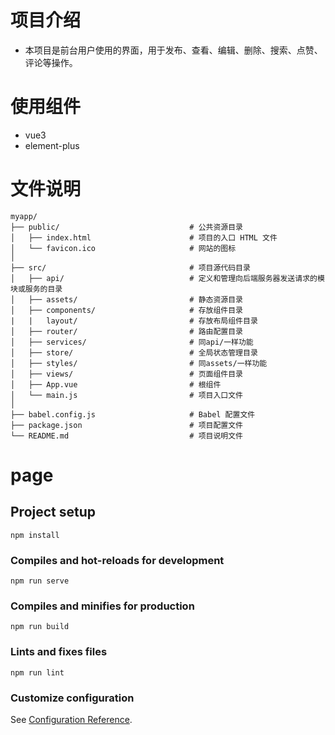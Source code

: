 # 项目介绍
- 本项目是前台用户使用的界面，用于发布、查看、编辑、删除、搜索、点赞、评论等操作。
# 使用组件
- vue3
- element-plus
# 文件说明
```
myapp/
├── public/                             # 公共资源目录
│   ├── index.html                      # 项目的入口 HTML 文件
│   └── favicon.ico                     # 网站的图标
│
├── src/                                # 项目源代码目录
│   ├── api/                            # 定义和管理向后端服务器发送请求的模块或服务的目录
│   ├── assets/                         # 静态资源目录
│   ├── components/                     # 存放组件目录
|   |   layout/                         # 存放布局组件目录
│   ├── router/                         # 路由配置目录
│   ├── services/                       # 同api/一样功能
│   ├── store/                          # 全局状态管理目录
│   ├── styles/                         # 同assets/一样功能
│   ├── views/                          # 页面组件目录
│   ├── App.vue                         # 根组件
│   └── main.js                         # 项目入口文件
│
├── babel.config.js                     # Babel 配置文件
├── package.json                        # 项目配置文件
└── README.md                           # 项目说明文件
```
# page

## Project setup
```
npm install
```

### Compiles and hot-reloads for development
```
npm run serve
```

### Compiles and minifies for production
```
npm run build
```

### Lints and fixes files
```
npm run lint
```

### Customize configuration
See [Configuration Reference](https://cli.vuejs.org/config/).

